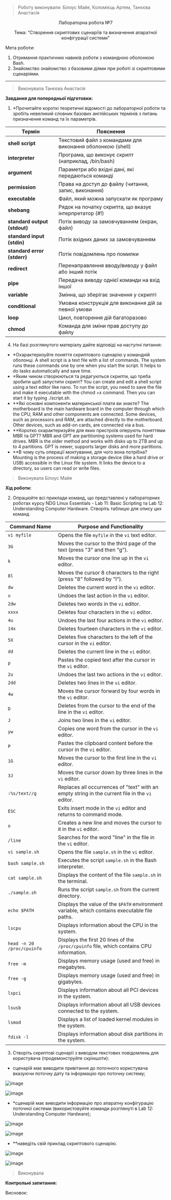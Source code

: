 > Роботу виконували: Білоус Майя, Коломієць Артем, Танєєва Анастасія
<p align="center"> 
Лабораторна робота №7
</p>

<p align="center"> 
Тема: “Створення скриптових сценаріїв та визначення апаратної конфігурації системи”
</p>

Мета роботи: 

1. Отримання практичних навиків роботи з командною оболонкою Bash.
2. Знайомство знайомство з базовими діями при роботі зі скриптовими сценаріями.




---

> Виконувала Танєєва Анастасія

__Завдання для попередньої підготовки:__

1. *Прочитайте короткі теоретичні відомості до лабораторної роботи та зробіть невеликий словник базових англійських термінів з питань призначення команд та їх параметрів.

| **Термін**                | **Пояснення**                                                        |
|---------------------------|----------------------------------------------------------------------|
| **shell script**           | Текстовий файл з командами для виконання оболонкою (shell)           |
| **interpreter**            | Програма, що виконує скрипт (наприклад, /bin/bash)                   |
| **argument**               | Параметри або вхідні дані, які передаються команді                    |
| **permission**             | Права на доступ до файлу (читання, запис, виконання)                 |
| **executable**             | Файл, який можна запускати як програму                               |
| **shebang**                | Рядок на початку скрипта, що вказує інтерпретатор (#!)               |
| **standard output (stdout)** | Потік виводу за замовчуванням (екран, файл)                        |
| **standard input (stdin)** | Потік вхідних даних за замовчуванням                                 |
| **standard error (stderr)**| Потік повідомлень про помилки                                        |
| **redirect**               | Перенаправлення вводу/виводу у файл або інший потік                  |
| **pipe**                   | Передача виводу однієї команди на вхід іншої                         |
| **variable**               | Змінна, що зберігає значення у скрипті                              |
| **conditional**            | Умовна конструкція для виконання дій за певної умови                 |
| **loop**                   | Цикл, повторення дій багаторазово                                   |
| **chmod**                  | Команда для зміни прав доступу до файлу                             |

4. На базі розглянутого матеріалу дайте відповіді на наступні питання:
- *Охарактеризуйте поняття скриптового сценарію у командній оболонці.
  A shell script is a text file with a list of commands. The system runs these commands one by one when you start the script. It helps to do tasks automatically and save time.
- *Яким чином створюються та редагуються скрипти, що треба зробити щоб запустити скрипт?
  You can create and edit a shell script using a text editor like nano. To run the script, you need to save the file and make it executable with the chmod +x command. Then you can start it by typing ./script.sh.
- **Які основні компоненти материнської плати ви знаєте?
  The motherboard is the main hardware board in the computer through which the CPU, RAM and other components are connected. Some devices, such as processors and RAM, are attached directly to the motherboard. Other devices, such as add-on cards, are connected via a bus.
- **Коротко охарактеризуйте для яких пристроїв оперують поняттями MBR та GPT?
  MBR and GPT are partitioning systems used for hard drives.
MBR is the older method and works with disks up to 2TB and up to 4 partitions.
GPT is newer, supports larger disks and more partitions.
- **В чому суть операції монтування, для чого вона потрібна?
  Mounting is the process of making a storage device (like a hard drive or USB) accessible in the Linux file system. It links the device to a directory, so users can read or write files.
  
> Виконувала Білоус Майя

__Хід роботи:__

2. Опрацюйте всі приклади команд, що представлені у лабораторних роботах курсу NDG Linux Essentials - Lab 11: Basic Scripting та Lab 12: Understanding Computer Hardware. Створіть таблицю для опису цих команд

| **Command Name**                | **Purpose and Functionality**                                                                      |
|----------------------------------|---------------------------------------------------------------------------------------------------|
| `vi myfile`                      | Opens the file `myfile` in the `vi` text editor.                                                   |
| `3G`                             | Moves the cursor to the third page of the text (press "3" and then "g").                          |
| `k`                               | Moves the cursor one line up in the `vi` editor.                                                  |
| `8l`                              | Moves the cursor 8 characters to the right (press "8" followed by "l").                           |
| `dw`                              | Deletes the current word in the `vi` editor.                                                      |
| `u`                               | Undoes the last action in the `vi` editor.                                                        |
| `2dw`                             | Deletes two words in the `vi` editor.                                                             |
| `xxxx`                            | Deletes four characters in the `vi` editor.                                                       |
| `4u`                              | Undoes the last four actions in the `vi` editor.                                                  |
| `14x`                             | Deletes fourteen characters in the `vi` editor.                                                   |
| `5X`                              | Deletes five characters to the left of the cursor in the `vi` editor.                             |
| `dd`                              | Deletes the current line in the `vi` editor.                                                      |
| `p`                               | Pastes the copied text after the cursor in the `vi` editor.                                       |
| `2u`                              | Undoes the last two actions in the `vi` editor.                                                   |
| `2dd`                             | Deletes two lines in the `vi` editor.                                                             |
| `4w`                              | Moves the cursor forward by four words in the `vi` editor.                                        |
| `D`                               | Deletes from the cursor to the end of the line in the `vi` editor.                                |
| `J`                               | Joins two lines in the `vi` editor.                                                               |
| `yw`                              | Copies one word from the cursor in the `vi` editor.                                               |
| `P`                               | Pastes the clipboard content before the cursor in the `vi` editor.                                |
| `1G`                              | Moves the cursor to the first line in the `vi` editor.                                            |
| `3J`                              | Moves the cursor down by three lines in the `vi` editor.                                          |
| `:%s/text//g`                     | Replaces all occurrences of "text" with an empty string in the current file in the `vi` editor.   |
| `ESC`                             | Exits insert mode in the `vi` editor and returns to command mode.                                 |
| `o`                               | Creates a new line and moves the cursor to it in the `vi` editor.                                 |
| `/line`                           | Searches for the word "line" in the file in the `vi` editor.                                      |
| `vi sample.sh`                    | Opens the file `sample.sh` in the `vi` editor.                                                    |
| `bash sample.sh`                  | Executes the script `sample.sh` in the Bash interpreter.                                          |
| `cat sample.sh`                   | Displays the content of the file `sample.sh` in the terminal.                                     |
| `./sample.sh`                     | Runs the script `sample.sh` from the current directory.                                            |
| `echo $PATH`                      | Displays the value of the `$PATH` environment variable, which contains executable file paths.     |
| `lscpu`                           | Displays information about the CPU in the system.                                                 |
| `head -n 20 /proc/cpuinfo`        | Displays the first 20 lines of the `/proc/cpuinfo` file, which contains CPU information.          |
| `free -m`                         | Displays memory usage (used and free) in megabytes.                                               |
| `free -g`                         | Displays memory usage (used and free) in gigabytes.                                               |
| `lspci`                           | Displays information about all PCI devices in the system.                                         |
| `lsusb`                           | Displays information about all USB devices connected to the system.                               |
| `lsmod`                           | Displays a list of loaded kernel modules in the system.                                           |
| `fdisk -l`                        | Displays information about disk partitions in the system.                                         |


3. Створіть скриптові сценарії з виводом текстових повідомлень для користувача (продемонструйте скріншоти):
- сценарій має виводити привітання до поточного користувача вказуючи поточну дату та інформацію про поточну систему;

![image](https://github.com/user-attachments/assets/2a8660e2-98c8-40ad-ab18-f5d3eefd940c)

![image](https://github.com/user-attachments/assets/11eaa41c-c717-4b70-a9c4-5e6074b21e32)

- *сценарій має виводити інформацію про апаратну конфігурацію поточної системи (використовуйте команди розглянуті в Lab 12: Understanding Computer Hardware);

![image](https://github.com/user-attachments/assets/8ebfab2e-d1a8-4971-ba2f-114bf13fdf94)

![image](https://github.com/user-attachments/assets/c6084db9-7501-4318-9c2d-ebc80df11ddc)

- **наведіть свій приклад скриптового сценарію.

![image](https://github.com/user-attachments/assets/9042fbab-e32a-4cf9-9ead-bc9ae1367db6)

![image](https://github.com/user-attachments/assets/18b1543c-51d5-4435-b05d-762d30c4d8aa)

> Виконувала 

__Контрольні запитання:__

Висновок:

